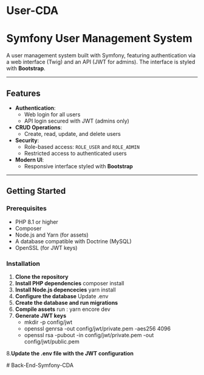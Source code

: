 # User-CDA
# **Symfony User Management System**

A user management system built with Symfony, featuring authentication via a web interface (Twig) and an API (JWT for admins). The interface is styled with **Bootstrap**.

---

## **Features**

- **Authentication**:
  - Web login for all users
  - API login secured with JWT (admins only)
- **CRUD Operations**:
  - Create, read, update, and delete users
- **Security**:
  - Role-based access: `ROLE_USER` and `ROLE_ADMIN`
  - Restricted access to authenticated users
- **Modern UI**:
  - Responsive interface styled with **Bootstrap**

---

## **Getting Started**

### **Prerequisites**

- PHP 8.1 or higher
- Composer
- Node.js and Yarn (for assets)
- A database compatible with Doctrine (MySQL)
- OpenSSL (for JWT keys)

### **Installation**

1. **Clone the repository**
2. **Install PHP dependencies** composer install
3. **Install Node.js depencecies** yarn install
4. **Configure the database** Update .env
5. **Create the database and run migrations**
6. **Compile assets** run : yarn encore dev
7. **Generate JWT keys**
     - mkdir -p config/jwt
     - openssl genrsa -out config/jwt/private.pem -aes256 4096
     - openssl rsa -pubout -in config/jwt/private.pem -out config/jwt/public.pem
   
8.**Update the .env file with the JWT configuration**





#   B a c k - E n d - S y m f o n y - C D A  
 